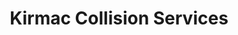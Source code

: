 ---
title: "Kirmac Collision Services"
url: /redmond/kirmac-collision-services/
shop: car repair
---